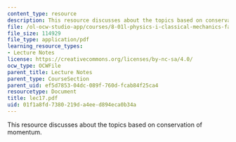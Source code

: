 ```yaml
---
content_type: resource
description: This resource discusses about the topics based on conservation of momentum.
file: /ol-ocw-studio-app/courses/8-01l-physics-i-classical-mechanics-fall-2005/01f1a8fd7380219da4eed894eca0b34a_lec17.pdf
file_size: 114929
file_type: application/pdf
learning_resource_types:
- Lecture Notes
license: https://creativecommons.org/licenses/by-nc-sa/4.0/
ocw_type: OCWFile
parent_title: Lecture Notes
parent_type: CourseSection
parent_uid: ef5d7853-04dc-089f-760d-fcab84f25ca4
resourcetype: Document
title: lec17.pdf
uid: 01f1a8fd-7380-219d-a4ee-d894eca0b34a
---
```

This resource discusses about the topics based on conservation of momentum.